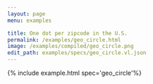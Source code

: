 ```yaml
---
layout: page
menu: examples

title: One dot per zipcode in the U.S.
permalink: /examples/geo_circle.html
image: /examples/compiled/geo_circle.png
edit_path: examples/specs/geo_circle.vl.json
---
```




{% include example.html spec='geo_circle'%}
